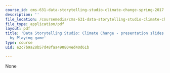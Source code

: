 ```yaml
---
course_id: cms-631-data-storytelling-studio-climate-change-spring-2017
description: ''
file_location: /coursemedia/cms-631-data-storytelling-studio-climate-change-spring-2017/e2c7b9a28b57d48faa490804ed40d61b_MITCMS_631s17_assn_game_ifrcslides.pdf
file_type: application/pdf
layout: pdf
title: 'Data Storytelling Studio: Climate Change - presentation slides for Donate
  by Playing game'
type: course
uid: e2c7b9a28b57d48faa490804ed40d61b

---
```

None